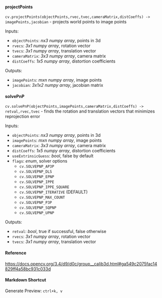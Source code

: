 #### projectPoints
`cv.projectPoints(objectPoints,rvec,tvec,cameraMatrix,distCoeffs) -> imagePoints,jacobian` - projects world points to image points 

Inputs: 
- `objectPoints`: _nx3 numpy array_, points in 3d 
- `rvecs`: _3x1 numpy array_, rotation vector 
- `tvecs`: _3x1 numpy array_, translation vector 
- `cameraMatrix`: _3x3 numpy array_, camera matrix   
- `distCoeffs`: _1x5 numpy array_, distortion coefficients   

Outputs: 
- `imagePoints`: _mxn numpy array_, image points
- `jacobian`: _3x1x2 numpy array_, jacobian matrix 

#### solvePnP
`cv.solvePnP(objectPoints,imagePoints,cameraMatrix,distCoeffs) -> retval,rvec,tvec` - finds the rotation and translation vectors that minimizes reprojection error

Inputs:
- `objectPoints`: _nx3 numpy array_, points in 3d 
- `imagePoints`: _mxn numpy array_, image points
- `cameraMatrix`: _3x3 numpy array_, camera matrix  
- `distCoeffs`: _1x5 numpy array_, distortion coefficients
- `useExtrinsicGuess`: _bool_, false by default 
- `flags`: _enum_, solver options
    - `cv.SOLVEPNP_AP3P`
    - `cv.SOLVEPNP_DLS`
    - `cv.SOLVEPNP_EPNP`
    - `cv.SOLVEPNP_IPPE`
    - `cv.SOLVEPNP_IPPE_SQUARE`
    - `cv.SOLVEPNP_ITERATIVE` (DEFAULT)
    - `cv.SOLVEPNP_MAX_COUNT`
    - `cv.SOLVEPNP_P3P`
    - `cv.SOLVEPNP_SQPNP`
    - `cv.SOLVEPNP_UPNP`
    
Outputs:
- `retval`: _bool_, true if successful, false otherwise
- `rvecs`: _3x1 numpy array_, rotation vector 
- `tvecs`: _3x1 numpy array_, translation vector 

#### Reference
https://docs.opencv.org/3.4/d9/d0c/group__calib3d.html#ga549c2075fac14829ff4a58bc931c033d

#### Markdown Shortcut
Generate Preview: `ctrl+k, v`